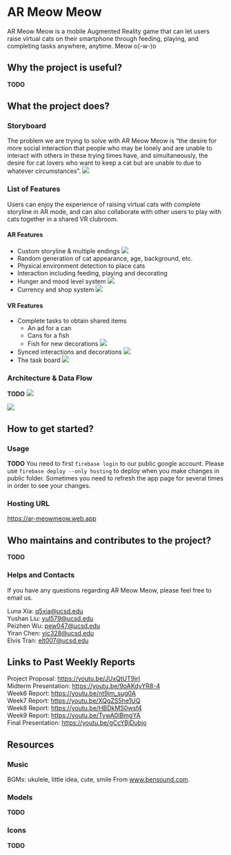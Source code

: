 # AR Meow Meow
AR Meow Meow is a mobile Augmented Reality game that can let users raise virtual cats on their smartphone through feeding, playing, and completing tasks anywhere, anytime. Meow o(-w-)o

## Why the project is useful?
**TODO**

## What the project does?
### Storyboard
The problem we are trying to solve with AR Meow Meow is “the desire for more social interaction that people who may be lonely and are unable to interact with others in these trying times have, and simultaneously, the desire for cat lovers who want to keep a cat but are unable to due to whatever circumstances”.
![](https://github.com/WeibelLab-Teaching/CSE_218_118_Fa20_Team_M/blob/main/images/storyboard.png?raw=true)

### List of Features
Users can enjoy the experience of raising virtual cats with complete storyline in AR mode, and can also collaborate with other users to play with cats together in a shared VR clubroom.

#### AR Features
- Custom storyline & multiple endings
![](https://github.com/WeibelLab-Teaching/CSE_218_118_Fa20_Team_M/blob/main/images/ar_storyline.jpeg?raw=true)
- Random generation of cat appearance, age, background, etc.
- Physical environment detection to place cats
- Interaction including feeding, playing and decorating
- Hunger and mood level system
![](https://github.com/WeibelLab-Teaching/CSE_218_118_Fa20_Team_M/blob/main/images/ar_feed.png?raw=true)
- Currency and shop system
![](https://github.com/WeibelLab-Teaching/CSE_218_118_Fa20_Team_M/blob/main/images/ar_shop.png?raw=true)

#### VR Features
- Complete tasks to obtain shared items
  - An ad for a can
  - Cans for a fish
  - Fish for new decorations 
![](https://github.com/WeibelLab-Teaching/CSE_218_118_Fa20_Team_M/blob/main/images/vr_overview.png?raw=true)
- Synced interactions and decorations
![](https://github.com/WeibelLab-Teaching/CSE_218_118_Fa20_Team_M/blob/main/images/vr_sync.png?raw=true)
- The task board
![](https://github.com/WeibelLab-Teaching/CSE_218_118_Fa20_Team_M/blob/main/images/vr_taskboard.png?raw=true)

### Architecture & Data Flow
**TODO**
![](https://github.com/WeibelLab-Teaching/CSE_218_118_Fa20_Team_M/blob/main/images/ar_workflow.png?raw=true)

![](https://github.com/WeibelLab-Teaching/CSE_218_118_Fa20_Team_M/blob/main/images/vr_workflow.png?raw=true)

## How to get started?

### Usage
**TODO**
You need to first `firebase login` to our public google account.
Please use `firebase deploy --only hosting` to deploy when you make changes in
public folder. Sometimes you need to refresh the app page for several times in
order to see your changes.

### Hosting URL
https://ar-meowmeow.web.app

## Who maintains and contributes to the project?
**TODO**

### Helps and Contacts
If you have any questions regarding AR Meow Meow, please feel free to email us.

Luna Xia: q5xia@ucsd.edu \
Yushan Liu: yul579@ucsd.edu \
Peizhen Wu: pew047@ucsd.edu \
Yiran Chen: yic328@ucsd.edu \
Elvis Tran: elt007@ucsd.edu

## Links to Past Weekly Reports
Project Proposal: https://youtu.be/JUxQtUT9jrI \
Midterm Presentation: https://youtu.be/9oAKdyYR8-4 \
Week6 Report: https://youtu.be/nt9im_sug0A \
Week7 Report: https://youtu.be/XQgZS5he1UQ \
Week8 Report: https://youtu.be/HBDkMS0wsf4 \
Week9 Report: https://youtu.be/TywA0IBmgYA \
Final Presentation: https://youtu.be/gCcYBjDubjo

## Resources
### Music
BGMs: ukulele, little idea, cute, smile From www.bensound.com.

### Models
**TODO**

### Icons
**TODO**